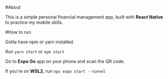 #About

This is a simple personal financial management app, built with **React Native** to practice my mobile skills.

#How to run

Gotta have npm or yarn installed.

Run `yarn start` or `npm start`

Go to **Expo Go** app on your phone and scan the QR code.

If you're on **WSL2**, run `npx expo start --tunnel`
